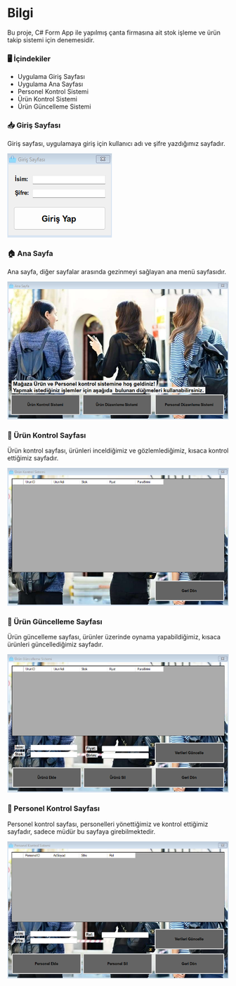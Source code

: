 # Bilgi
Bu proje, C# Form App ile yapılmış çanta firmasına ait stok işleme ve ürün takip sistemi için denemesidir.

### 🖥️ İçindekiler
- Uygulama Giriş Sayfası
- Uygulama Ana Sayfası
- Personel Kontrol Sistemi
- Ürün Kontrol Sistemi
- Ürün Güncelleme Sistemi

### 📥 Giriş Sayfası
Giriş sayfası, uygulamaya giriş için kullanıcı adı ve şifre yazdığımız sayfadır.

<img src="https://github.com/ahmetalpcinar/ahmetalpcinar/blob/main/PNG/image1BSI.png">

### 🏠 Ana Sayfa
Ana sayfa, diğer sayfalar arasında gezinmeyi sağlayan ana menü sayfasıdır.

<img src="https://github.com/ahmetalpcinar/ahmetalpcinar/blob/main/PNG/image2BSI.png">

### 👜 Ürün Kontrol Sayfası
Ürün kontrol sayfası, ürünleri inceldiğimiz ve gözlemlediğimiz, kısaca kontrol ettiğimiz sayfadır.

<img src="https://github.com/ahmetalpcinar/ahmetalpcinar/blob/main/PNG/image4BSI.png">

### 👜 Ürün Güncelleme Sayfası
Ürün güncelleme sayfası, ürünler üzerinde oynama yapabildiğimiz, kısaca ürünleri güncellediğimiz sayfadır.

<img src="https://github.com/ahmetalpcinar/ahmetalpcinar/blob/main/PNG/image5BSI.png">

### 👤 Personel Kontrol Sayfası
Personel kontrol sayfası, personelleri yönettiğimiz ve kontrol ettiğimiz sayfadır, sadece müdür bu sayfaya girebilmektedir.

<img src="https://github.com/ahmetalpcinar/ahmetalpcinar/blob/main/PNG/image3BSI.png">
